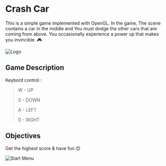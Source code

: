 
# Crash Car


This is a simple game implemented with OpenGL. In the game, The scene contains a car in the middle and You must dodge the other cars that are coming from above. You occasionally experience a power up that makes you invincible.
🎮 



![Logo](https://media.indiedb.com/images/games/1/36/35155/banner.png)


## Game Description

Keybord control :

> W - UP
> 
> S - DOWN
> 
> A - LEFT
> 
> D - RIGHT


## Objectives
Get the highest score  & have fun 😊

![Start Menu](https://media.discordapp.net/attachments/921071146080821269/986950018873319474/Screenshot_2022-06-16_130557.jpg?width=974&height=701)

